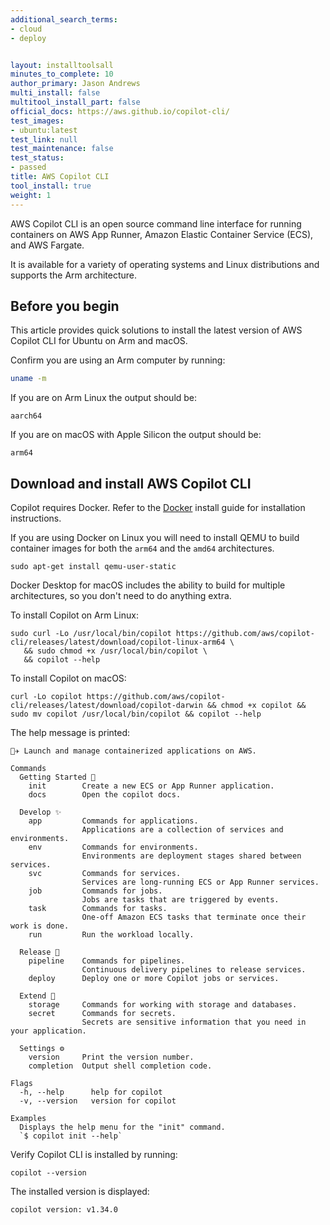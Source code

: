 ```yaml
---
additional_search_terms:
- cloud
- deploy


layout: installtoolsall
minutes_to_complete: 10
author_primary: Jason Andrews
multi_install: false
multitool_install_part: false
official_docs: https://aws.github.io/copilot-cli/
test_images:
- ubuntu:latest
test_link: null
test_maintenance: false
test_status:
- passed
title: AWS Copilot CLI
tool_install: true
weight: 1
---
```


AWS Copilot CLI is an open source command line interface for running containers on AWS App Runner, Amazon Elastic Container Service (ECS), and AWS Fargate.

It is available for a variety of operating systems and Linux distributions and supports the Arm architecture. 

## Before you begin

This article provides quick solutions to install the latest version of AWS Copilot CLI for Ubuntu on Arm and macOS.

Confirm you are using an Arm computer by running:

```bash { target="ubuntu:latest" }
uname -m
```

If you are on Arm Linux the output should be:

```output
aarch64
```

If you are on macOS with Apple Silicon the output should be:

```output
arm64
```

## Download and install AWS Copilot CLI

Copilot requires Docker. Refer to the [Docker](/install-guides/docker/) install guide for installation instructions. 

If you are using Docker on Linux you will need to install QEMU to build container images for both the `arm64` and the `amd64` architectures.

```console
sudo apt-get install qemu-user-static
```

Docker Desktop for macOS includes the ability to build for multiple architectures, so you don't need to do anything extra.

To install Copilot on Arm Linux:

```console
sudo curl -Lo /usr/local/bin/copilot https://github.com/aws/copilot-cli/releases/latest/download/copilot-linux-arm64 \
   && sudo chmod +x /usr/local/bin/copilot \
   && copilot --help
```

To install Copilot on macOS:

```console
curl -Lo copilot https://github.com/aws/copilot-cli/releases/latest/download/copilot-darwin && chmod +x copilot && sudo mv copilot /usr/local/bin/copilot && copilot --help
```

The help message is printed:

```output
👩‍✈️ Launch and manage containerized applications on AWS.

Commands
  Getting Started 🌱
    init        Create a new ECS or App Runner application.
    docs        Open the copilot docs.

  Develop ✨
    app         Commands for applications.
                Applications are a collection of services and environments.
    env         Commands for environments.
                Environments are deployment stages shared between services.
    svc         Commands for services.
                Services are long-running ECS or App Runner services.
    job         Commands for jobs.
                Jobs are tasks that are triggered by events.
    task        Commands for tasks.
                One-off Amazon ECS tasks that terminate once their work is done.
    run         Run the workload locally.

  Release 🚀
    pipeline    Commands for pipelines.
                Continuous delivery pipelines to release services.
    deploy      Deploy one or more Copilot jobs or services.

  Extend 🧸
    storage     Commands for working with storage and databases.
    secret      Commands for secrets.
                Secrets are sensitive information that you need in your application.

  Settings ⚙️
    version     Print the version number.
    completion  Output shell completion code.

Flags
  -h, --help      help for copilot
  -v, --version   version for copilot

Examples
  Displays the help menu for the "init" command.
  `$ copilot init --help`
```

Verify Copilot CLI is installed by running:

```console
copilot --version
```

The installed version is displayed:

```output
copilot version: v1.34.0
```